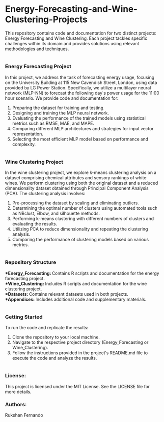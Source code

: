 # Energy-Forecasting-and-Wine-Clustering-Projects
This repository contains code and documentation for two distinct projects: Energy Forecasting and Wine Clustering. Each project tackles specific challenges within its domain and provides solutions using relevant methodologies and techniques.

# <h3>Energy Forecasting Project</h3>

In this project, we address the task of forecasting energy usage, focusing on the University Building at 115 New Cavendish Street, London, using data provided by LG Power Station. Specifically, we utilize a multilayer neural network (MLP-NN) to forecast the following day's power usage for the 11:00 hour scenario. We provide code and documentation for:

1. Preparing the dataset for training and testing. <br/>
2. Designing and training the MLP neural network. <br/>
3. Evaluating the performance of the trained models using statistical metrics such as RMSE, MAE, and MAPE.<br/>
4. Comparing different MLP architectures and strategies for input vector representation.<br/>
5. Selecting the most efficient MLP model based on performance and complexity.<br/>
# <h3>Wine Clustering Project</h3>
In the wine clustering project, we explore k-means clustering analysis on a dataset comprising chemical attributes and sensory rankings of white wines. We perform clustering using both the original dataset and a reduced dimensionality dataset obtained through Principal Component Analysis (PCA). The clustering analysis involves:

1. Pre-processing the dataset by scaling and eliminating outliers.<br/>
2. Determining the optimal number of clusters using automated tools such as NBclust, Elbow, and silhouette methods.<br/>
3. Performing k-means clustering with different numbers of clusters and evaluating the results.<br/>
4. Utilizing PCA to reduce dimensionality and repeating the clustering analysis.<br/>
5. Comparing the performance of clustering models based on various metrics.<br/>
# <h3>Repository Structure</h3>
<b>*Energy_Forecasting: </b>Contains R scripts and documentation for the energy forecasting project.<br/>
<b>*Wine_Clustering: </b>Includes R scripts and documentation for the wine clustering project.<br/>
<b>*Datasets: </b>Contains relevant datasets used in both projects.<br/>
<b>*Appendices: </b>Includes additional code and supplementary materials.<br/>
# <h3>Getting Started</h3>
To run the code and replicate the results:

1. Clone the repository to your local machine.
2. Navigate to the respective project directory (Energy_Forecasting or Wine_Clustering).
3. Follow the instructions provided in the project's README.md file to execute the code and analyze the results.

#
<h3>License:</h3>

This project is licensed under the MIT License. See the LICENSE file for more details.

<h3>Authors:</h3>
Rukshan Fernando
